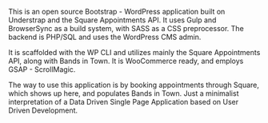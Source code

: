 This is an open source Bootstrap - WordPress application built on Understrap and the Square Appointments API. It uses Gulp and BrowserSync as a build system, with SASS as a CSS preprocessor. The backend is PHP/SQL and uses the WordPress CMS admin.

It is scaffolded with the WP CLI and utilizes mainly the Square Appointments API, along with Bands in Town. It is WooCommerce ready, and employs GSAP - ScrollMagic.

The way to use this application is by booking appointments through Square, which shows up here, and populates Bands in Town. Just a minimalist interpretation of a Data Driven Single Page Application based on User Driven Development. 

